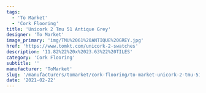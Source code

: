 ```yaml
---
tags:
  - 'To Market'
  - 'Cork Flooring'
title: 'Unicork 2 Tmu 51 Antique Grey'
designer: 'To Market'
image_primary: 'img/TMU%2061%20ANTIQUE%20GREY.jpg'
href: 'https://www.tomkt.com/unicork-2-swatches'
description: '11.82%22%20x%2023.63%22%20TILES'
category: 'Cork Flooring'
subtitle: ''
manufacturer: 'ToMarket'
slug: '/manufacturers/tomarket/cork-flooring/to-market-unicork-2-tmu-51-antique-grey'
date: '2021-02-22'
---
```

